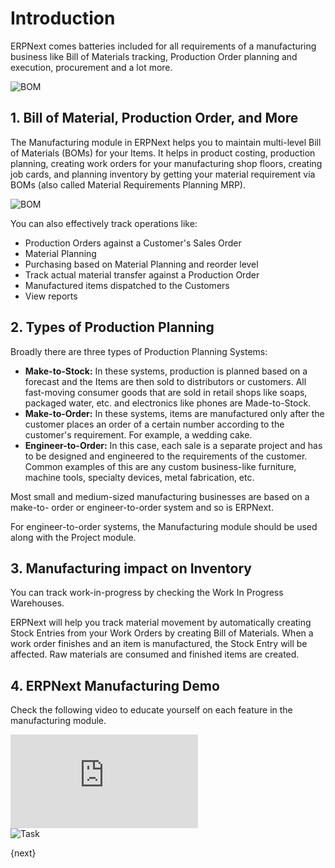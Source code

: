 <!-- add-breadcrumbs -->
# Introduction
ERPNext comes batteries included for all requirements of a manufacturing business like Bill of Materials tracking, Production Order planning and execution, procurement and a lot more.

<img class="screenshot" alt="BOM" src="{{docs_base_url}}/assets/img/manufacturing/BOM-hero.png">

## 1. Bill of Material, Production Order, and More

The Manufacturing module in ERPNext helps you to maintain multi-level Bill of Materials (BOMs) for your Items. It helps in product costing, production planning, creating work orders for your manufacturing shop floors, creating job cards, and planning inventory by getting your material requirement via BOMs (also called Material Requirements Planning MRP).

<img class="screenshot" alt="BOM" src="{{docs_base_url}}/assets/img/manufacturing/manufacturing-hero.png">

You can also effectively track operations like:

* Production Orders against a Customer's Sales Order
* Material Planning
* Purchasing based on Material Planning and reorder level
* Track actual material transfer against a Production Order
* Manufactured items dispatched to the Customers
* View reports

## 2. Types of Production Planning

Broadly there are three types of Production Planning Systems:

 * __Make-to-Stock:__ In these systems, production is planned based on a forecast and the Items are then sold to distributors or customers. All fast-moving consumer goods that are sold in retail shops like soaps, packaged water, etc. and electronics like phones are Made-to-Stock.
 * __Make-to-Order:__ In these systems, items are manufactured only after the customer places an order of a certain number according to the customer's requirement. For example, a wedding cake.
 * __Engineer-to-Order:__ In this case, each sale is a separate project and has to be designed and engineered to the requirements of the customer. Common examples of this are any custom business-like furniture, machine tools, specialty devices, metal fabrication, etc.

Most small and medium-sized manufacturing businesses are based on a make-to-
order or engineer-to-order system and so is ERPNext.

For engineer-to-order systems, the Manufacturing module should be used along
with the Project module.

## 3. Manufacturing impact on Inventory

You can track work-in-progress by checking the Work In Progress Warehouses.

ERPNext will help you track material movement by automatically creating Stock
Entries from your Work Orders by creating Bill of Materials. When a work order finishes and an item is manufactured, the Stock Entry will be affected. Raw materials are consumed and finished items are created.

## 4. ERPNext Manufacturing Demo

Check the following video to educate yourself on each feature in the manufacturing module.

<div class="embed-container">
 <iframe src="https://www.youtube.com/embed/xE74wdQU5cc" frameborder="0" allow="autoplay; encrypted-media" allowfullscreen></iframe>
</div>

<img class="screenshot" alt="Task" src="{{docs_base_url}}/assets/img/manufacturing/manufacturing.png">

{next}
